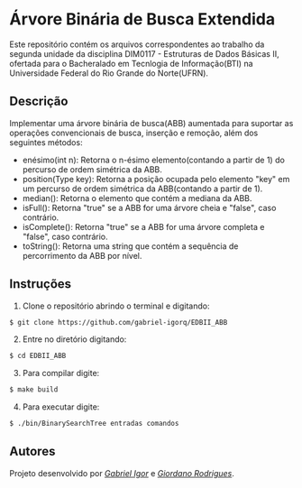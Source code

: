 # Árvore Binária de Busca Extendida

Este repositório contém os arquivos correspondentes ao trabalho da segunda unidade da disciplina DIM0117 - Estruturas de Dados Básicas II, ofertada para o Bacheralado em Tecnlogia de Informação(BTI) na Universidade Federal do Rio Grande do Norte(UFRN).

## Descrição

Implementar uma árvore binária de busca(ABB) aumentada para suportar as operações convencionais de busca, inserção e remoção, além dos seguintes métodos:

- enésimo(int n): Retorna o n-ésimo elemento(contando a partir de 1) do percurso de ordem simétrica da ABB.
- position(Type key): Retorna a posição ocupada pelo elemento "key" em um percurso de ordem simétrica da ABB(contando a partir de 1).
- median(): Retorna o elemento que contém a mediana da ABB.
- isFull(): Retorna "true" se a ABB for uma árvore cheia e "false", caso contrário.
- isComplete(): Retorna "true" se a ABB for uma árvore completa e "false", caso contrário.
- toString(): Retorna uma string que contém a sequência de percorrimento da ABB por nível.

## Instruções

1. Clone o repositório abrindo o terminal e digitando: 
```bash
$ git clone https://github.com/gabriel-igorq/EDBII_ABB
```

2. Entre no diretório digitando: 
```bash
$ cd EDBII_ABB
```

3. Para compilar digite: 
```bash
$ make build
```

4. Para executar digite: 
```bash
$ ./bin/BinarySearchTree entradas comandos
```

## Autores

Projeto desenvolvido por [_Gabriel Igor_]( https://github.com/gabriel-igorq) e [_Giordano Rodrigues_](https://github.com/giordanorn).

